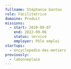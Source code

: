 ```yaml
---
fullname: Stéphanie Gantou
role: Facilitatrice
domaine: Produit
missions:
  - start: 2020-09-07
    end: 2022-09-06
    status: service
    employer: Pôle emploi
startups:
  - encyclopedie-des-metiers
previously:
  - labonneplace
---
```

